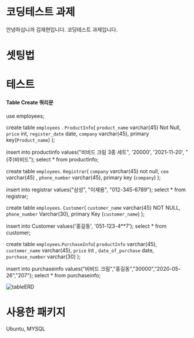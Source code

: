 # 코딩테스트 과제
안녕하십니까 김재현입니다.
코딩테스트 과제입니다.


# 셋팅법



# 테스트
  #### Table Create 쿼리문
  use employees;

create table `employees` . `ProductInfo`(
    `product_name` varchar(45) Not Null,
    `price` int,
    `register_date` date,
    `company` varchar(45),
    primary key(`Product_name`)
);

insert into productinfo values("비비드 크림 3종 세트", '20000', '2021-11-20', "(주)비비드");
select * from productinfo;

create table `employees`. `Registrar`(
	`company` varchar(45) not null,
    `ceo` varchar(45) ,
    `phone_number` varchar(45),
    primary key (`company`)
);

insert into registrar values("삼성", "이재용", "012-345-6789");
select * from registrar;

create table `employees`. `Customer`(
    `customer_name` varchar(45) NOT NULL,
    `phone_number` Varchar(30),
    primary Key (`customer_name`)
);
    
insert into Customer values('홍길동', '051-123-4**7');
select * from customer;

create table `employees`.`PurchaseInfo`(
	`productInfo` varchar(45),
    `customer_name` varchar(45),
    `price` int ,
    `date_of_purchase` date,
    `purchase_number` varchar(30)
);

insert into purchaseinfo values("비비드 크림","홍길동","30000","2020-05-26","207");
select * from purchaseinfo;
  
  ![tableERD](https://user-images.githubusercontent.com/106239390/170406922-5bc6e6dc-9a32-465f-b0cd-66228a73efa9.png)


# 사용한 패키지
Ubuntu, MYSQL
